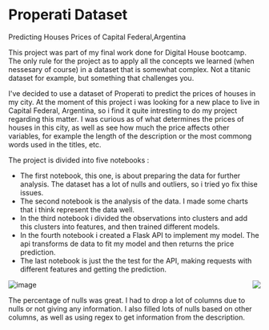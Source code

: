 # Properati Dataset
Predicting Houses Prices of Capital Federal,Argentina


This project was part of my final work done for Digital House bootcamp. The only rule for the project as to apply all the concepts we learned (when nessesary of course) in a dataset that is somewhat complex. Not a titanic dataset for example, but something that challenges you.

I've decided to use a dataset of Properati to predict the prices of houses in my city. At the moment of this project i was looking for a new place to live in Capital Federal, Argentina, so i find it quite intresting to do my project regarding this matter. I was curious as of what determines the prices of houses in this city, as well as see how much the price affects other variables, for example the length of the description or the most commong words used in the titles, etc.

The project is divided into five notebooks :
- The first notebook, this one, is about preparing the data for further analysis. The dataset has a lot of nulls and outliers, so i tried yo fix thise issues.
- The second notebook is the analysis of the data. I made some charts that i think represent the data well.
- In the third notebook i divided the observations into clusters and add this clusters into features, and then trained different models.
- In the fourth notebook i created a Flask API to implement my model. The api transforms de data to fit my model and then returns the price prediction.
- The last notebook is just the the test for the API, making requests with different features and getting the prediction.


![image](https://user-images.githubusercontent.com/70241561/118366162-f4ee6f80-b575-11eb-91a1-d4c935805c53.png)   <img align="right" src="doc/subpagelist.png">

The percentage of nulls was great. I had to drop a lot of columns due to nulls or not giving any information. I also filled lots of nulls based on other columns, as well as using regex to get information from the description.


